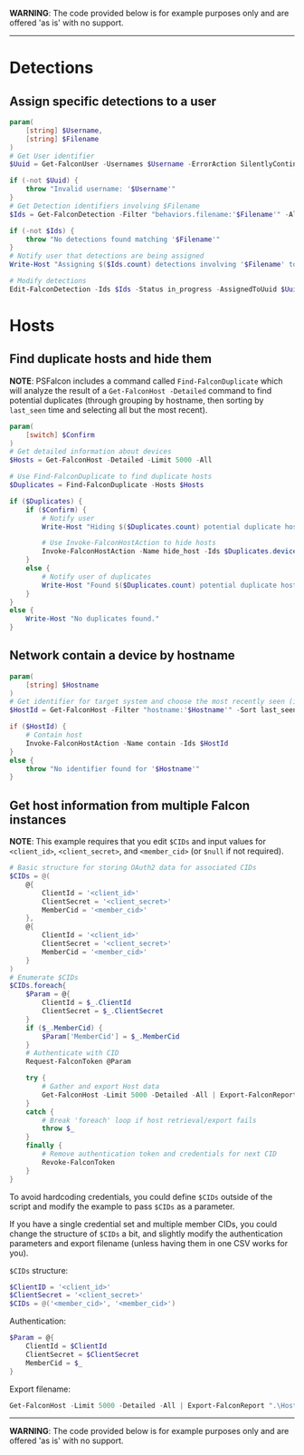 **WARNING**: The code provided below is for example purposes only and are offered 'as is' with no support.
***
# Detections

## Assign specific detections to a user

```powershell
param(
    [string] $Username,
    [string] $Filename
)
# Get User identifier
$Uuid = Get-FalconUser -Usernames $Username -ErrorAction SilentlyContinue

if (-not $Uuid) {
    throw "Invalid username: '$Username'"
}
# Get Detection identifiers involving $Filename
$Ids = Get-FalconDetection -Filter "behaviors.filename:'$Filename'" -All

if (-not $Ids) {
    throw "No detections found matching '$Filename'"
}
# Notify user that detections are being assigned
Write-Host "Assigning $($Ids.count) detections involving '$Filename' to '$Username'..."

# Modify detections
Edit-FalconDetection -Ids $Ids -Status in_progress -AssignedToUuid $Uuid
```

# Hosts

## Find duplicate hosts and hide them

**NOTE**: PSFalcon includes a command called `Find-FalconDuplicate` which will analyze the result of a `Get-FalconHost -Detailed` command to find potential duplicates (through grouping by hostname, then sorting by `last_seen` time and selecting all but the most recent).

```powershell
param(
    [switch] $Confirm
)
# Get detailed information about devices
$Hosts = Get-FalconHost -Detailed -Limit 5000 -All

# Use Find-FalconDuplicate to find duplicate hosts
$Duplicates = Find-FalconDuplicate -Hosts $Hosts

if ($Duplicates) {
    if ($Confirm) {
        # Notify user
        Write-Host "Hiding $($Duplicates.count) potential duplicate hosts..."

        # Use Invoke-FalconHostAction to hide hosts
        Invoke-FalconHostAction -Name hide_host -Ids $Duplicates.device_id
    }
    else {
        # Notify user of duplicates
        Write-Host "Found $($Duplicates.count) potential duplicate hosts"
    }
}
else {
    Write-Host "No duplicates found."
}
```

## Network contain a device by hostname

```powershell
param(
    [string] $Hostname
)
# Get identifier for target system and choose the most recently seen (in case of duplicates)
$HostId = Get-FalconHost -Filter "hostname:'$Hostname'" -Sort last_seen.desc -Limit 1

if ($HostId) {
    # Contain host
    Invoke-FalconHostAction -Name contain -Ids $HostId
}
else {
    throw "No identifier found for '$Hostname'"
}
```

## Get host information from multiple Falcon instances

**NOTE**: This example requires that you edit `$CIDs` and input values for `<client_id>`, `<client_secret>`, and `<member_cid>` (or `$null` if not required).

```powershell
# Basic structure for storing OAuth2 data for associated CIDs
$CIDs = @(
    @{
        ClientId = '<client_id>'
        ClientSecret = '<client_secret>'
        MemberCid = '<member_cid>'
    },
    @{
        ClientId = '<client_id>'
        ClientSecret = '<client_secret>'
        MemberCid = '<member_cid>'
    }
)
# Enumerate $CIDs
$CIDs.foreach{
    $Param = @{
        ClientId = $_.ClientId
        ClientSecret = $_.ClientSecret
    }
    if ($_.MemberCid) {
        $Param['MemberCid'] = $_.MemberCid
    }
    # Authenticate with CID
    Request-FalconToken @Param

    try {
        # Gather and export Host data
        Get-FalconHost -Limit 5000 -Detailed -All | Export-FalconReport ".\Hosts_for_ClientId_$($_.ClientId).csv"
    }
    catch {
        # Break 'foreach' loop if host retrieval/export fails
        throw $_
    }
    finally {
        # Remove authentication token and credentials for next CID
        Revoke-FalconToken
    }
}
```

To avoid hardcoding credentials, you could define `$CIDs` outside of the script and modify the example to pass `$CIDs` as a parameter.

If you have a single credential set and multiple member CIDs, you could change the structure of `$CIDs` a bit, and slightly modify the authentication parameters and export filename (unless having them in one CSV works for you).

`$CIDs` structure:
```powershell
$ClientID = '<client_id>'
$ClientSecret = '<client_secret>'
$CIDs = @('<member_cid>', '<member_cid>')
```

Authentication:
```powershell
$Param = @{
    ClientId = $ClientId
    ClientSecret = $ClientSecret
    MemberCid = $_
}
```

Export filename:
```powershell
Get-FalconHost -Limit 5000 -Detailed -All | Export-FalconReport ".\Hosts_for_MemberCid_$($_).csv"
```
***
**WARNING**: The code provided below is for example purposes only and are offered 'as is' with no support.